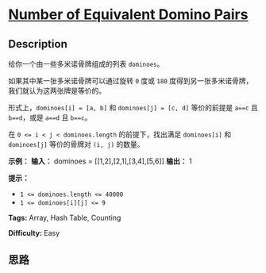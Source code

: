 # [Number of Equivalent Domino Pairs][title]

## Description

给你一个由一些多米诺骨牌组成的列表 `dominoes`。

如果其中某一张多米诺骨牌可以通过旋转 `0` 度或 `180` 度得到另一张多米诺骨牌，我们就认为这两张牌是等价的。

形式上，`dominoes[i] = [a, b]` 和 `dominoes[j] = [c, d]` 等价的前提是 `a==c` 且 `b==d`，或是
`a==d` 且 `b==c`。

在 `0 <= i < j < dominoes.length` 的前提下，找出满足 `dominoes[i]` 和 `dominoes[j]`
等价的骨牌对 `(i, j)` 的数量。



**示例：**
            **输入：** dominoes = [[1,2],[2,1],[3,4],[5,6]]    **输出：** 1    



**提示：**

  * `1 <= dominoes.length <= 40000`
  * `1 <= dominoes[i][j] <= 9`


**Tags:** Array, Hash Table, Counting

**Difficulty:** Easy

## 思路

[title]: https://leetcode-cn.com/problems/number-of-equivalent-domino-pairs
